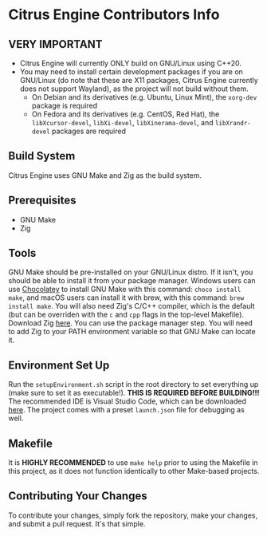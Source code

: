 # Citrus Engine Contributors Info

## VERY IMPORTANT
* Citrus Engine will currently ONLY build on GNU/Linux using C++20.
* You may need to install certain development packages if you are on GNU/Linux (do note that these are X11 packages, Citrus Engine currently does not support Wayland), as the project will not build without them.
    * On Debian and its derivatives (e.g. Ubuntu, Linux Mint), the  `xorg-dev` package is required
    * On Fedora and its derivatives (e.g. CentOS, Red Hat), the `libXcursor-devel`, `libXi-devel`, `libXinerama-devel`, and `libXrandr-devel` packages are required

## Build System
Citrus Engine uses GNU Make and Zig as the build system.

## Prerequisites
* GNU Make
* Zig

## Tools
GNU Make should be pre-installed on your GNU/Linux distro. If it isn't, you should be able to install it from your package manager. Windows users can use [Chocolatey](https://chocolatey.org/) to install GNU Make with this command: `choco install make`, and macOS users can install it with brew, with this command: `brew install make`. You will also need Zig's C/C++ compiler, which is the default (but can be overriden with the `c` and `cpp` flags in the top-level Makefile). Download Zig [here](https://ziglang.org/download/). You can use the package manager step. You will need to add Zig to your PATH environment variable so that GNU Make can locate it.

## Environment Set Up
Run the `setupEnvironment.sh` script in the root directory to set everything up (make sure to set it as executable!). **THIS IS REQUIRED BEFORE BUILDING!!!**
The recommended IDE is Visual Studio Code, which can be downloaded [here](https://code.visualstudio.com). The project comes with a preset `launch.json` file for debugging as well.

## Makefile
It is **HIGHLY RECOMMENDED** to use `make help` prior to using the Makefile in this project, as it does not function identically to other Make-based projects.

## Contributing Your Changes
To contribute your changes, simply fork the repository, make your changes, and submit a pull request. It's that simple.